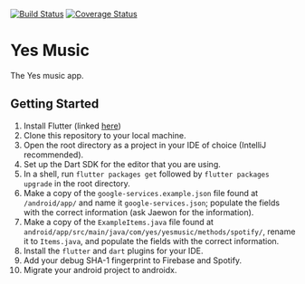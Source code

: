 [![Build Status](https://travis-ci.com/yes-music-app/yes.svg?branch=master)](https://travis-ci.com/yes-music-app/yes) [![Coverage Status](https://coveralls.io/repos/github/yes-music-app/yes/badge.svg?branch=master)](https://coveralls.io/github/yes-music-app/yes?branch=master)

# Yes Music

The Yes music app.

## Getting Started

1. Install Flutter (linked [here](https://flutter.io/docs/get-started/install))
2. Clone this repository to your local machine.
3. Open the root directory as a project in your IDE of choice (IntelliJ recommended).
4. Set up the Dart SDK for the editor that you are using.
5. In a shell, run `flutter packages get` followed by `flutter packages upgrade` in the root directory.
6. Make a copy of the `google-services.example.json` file found at `/android/app/` and name it `google-services.json`; 
populate the fields with the correct information (ask Jaewon for the information). 
7. Make a copy of the `ExampleItems.java` file found at `android/app/src/main/java/com/yes/yesmusic/methods/spotify/`,
rename it to `Items.java`, and populate the fields with the correct information.
8. Install the `flutter` and `dart` plugins for your IDE.
9. Add your debug SHA-1 fingerprint to Firebase and Spotify.
10. Migrate your android project to androidx.
